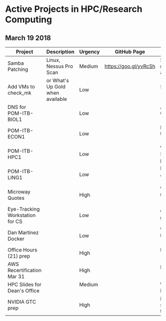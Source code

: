  # Active Projects in HPC/Research Computing
 
 ## March 19 2018
 
| Project               | Description                      | Urgency | GitHub Page          | Status                      |
| --------------------  | ------------------               | ------- | ----------------     | -----------                 |
| Samba Patching        | Linux, Nessus Pro Scan           | Medium  | https://goo.gl/yvRcSh | Started, need RFC approval  |  
| Add VMs to check_mk   | or What's Up Gold when available | Low      |                   | Started                        | 
| DNS for POM-ITB-BIOL1 |                                   | Low      |                   | Assigned to Chims              | 
| POM-ITB-ECON1         |                                   | Low      |                   | Handed off to Kyle             |
| POM-ITB-HPC1          |                                   | Low      |                   | Waiting for SW purchase        |
| POM-ITB-LING1         |                                   | Low      |                   | Investigating AWS setup        |
| Microway Quotes       |                                   | High     |                   | Waiting for the vendor         |
| Eye-Tracking Workstation for CS |                         | Low      |                   | Waiting for the user           |
| Dan Martinez Docker   |                                   | Low      |                   | Waiting for the user           |
| Office Hours (21) prep |                                  | High     |                   | In progress                    |
| AWS Recertification Mar 31 |                              | High     |                   | In progress                    |
| HPC Slides for Dean's Office |                            | Medium   |                   | Waiting for Nick               |
| NVIDIA GTC prep       |                                   | High     |                   | Need to schedule talks         |
